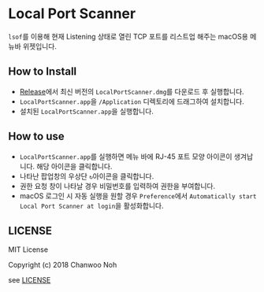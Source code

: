 
# Local Port Scanner
`lsof`를 이용해 현재 Listening 상태로 열린 TCP 포트를 리스트업 해주는 macOS용 메뉴바 위젯입니다.

## How to Install
- [Release](./releases)에서 최신 버전의 `LocalPortScanner.dmg`를 다운로드 후 실행합니다.
- `LocalPortScanner.app`을 `/Application` 디렉토리에 드래그하여 설치합니다.
- 설치된 `LocalPortScanner.app`을 실행합니다.

## How to use
- `LocalPortScanner.app`를 실행하면 메뉴 바에 RJ-45 포트 모양 아이콘이 생겨납니다. 해당 아이콘을 클릭합니다.
- 나타난 팝업창의 우상단 `↻`아이콘을 클릭합니다.
- 권한 요청 창이 나타날 경우 비밀번호를 입력하여 권한을 부여합니다.
- macOS 로그인 시 자동 실행을 원할 경우 `Preference`에서 `Automatically start Local Port Scanner at login`을 활성화합니다.

## LICENSE
MIT License

Copyright (c) 2018 Chanwoo Noh

see [LICENSE](./LICENSE)